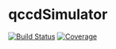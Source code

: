 # qccdSimulator

[![Build Status](https://travis-ci.com/TartuQC/qccdSimulator.svg?branch=master)](https://travis-ci.com/TartuQC/qccdSimulator)
[![Coverage](https://codecov.io/gh/TartuQC/qccdSimulator/branch/master/graph/badge.svg)](https://codecov.io/gh/TartuQC/qccdSimulator)
